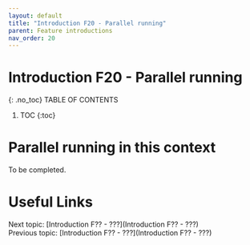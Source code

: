 ```yaml
---
layout: default
title: "Introduction F20 - Parallel running"
parent: Feature introductions
nav_order: 20
---
```


# Introduction F20 - Parallel running
{: .no_toc}
TABLE OF CONTENTS 
1. TOC
{:toc}  

# Parallel running in this context
To be completed.  
  


# Useful Links
Next topic: [Introduction F?? - ???](Introduction F?? - ???)  
Previous topic: [Introduction F?? - ???](Introduction F?? - ???)  


